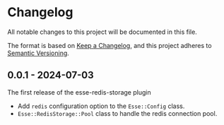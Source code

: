 # Changelog

All notable changes to this project will be documented in this file.

The format is based on [Keep a Changelog](https://keepachangelog.com/en/1.0.0/), and this project adheres to [Semantic Versioning](https://semver.org/spec/v2.0.0.html).

## 0.0.1 - 2024-07-03
The first release of the esse-redis-storage plugin
* Add `redis` configuration option to the `Esse::Config` class.
* `Esse::RedisStorage::Pool` class to handle the redis connection pool.
